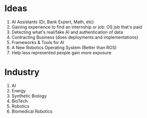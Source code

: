 # Ideas
1. AI Assistants (Dr, Bank Expert, Math, etc)
2. Gaining experience to find an internship or job: OS job that's paid
3. Detecting what's real/fake AI and authentication of data
4. Contracting Business (does deployments and implementations)
5. Frameworks & Tools for AI 
6. A New Robotics Operating System (Better than ROS)
7. Help less represented people gain more exposure

# Industry
1. AI
2. Energy
3. Synthetic Biology
4. BioTech
5. Robotics
6. Biomedical Robotics

